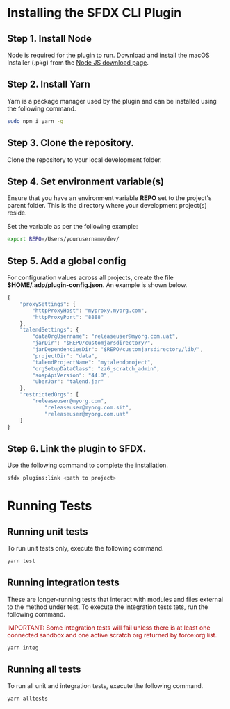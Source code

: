 # Installing the SFDX CLI Plugin

## Step 1. Install Node
Node is required for the plugin to run. Download and install the macOS Installer (.pkg) from the
[Node JS download page](https://nodejs.org/en/download/).

## Step 2. Install Yarn
Yarn is a package manager used by the plugin and can be installed using the following command.
```bash
sudo npm i yarn -g
```

## Step 3. Clone the repository.
Clone the repository to your local development folder.

## Step 4. Set environment variable(s)
Ensure that you have an environment variable **REPO** set to the project's parent folder. 
This is the directory where your development project(s) reside.

Set the variable as per the following example:
```bash
export REPO=/Users/yourusername/dev/
```

## Step 5. Add a global config
For configuration values across all projects, create the file **$HOME/.adp/plugin-config.json**.
An example is shown below.
```javascript
{
    "proxySettings": {
        "httpProxyHost": "myproxy.myorg.com",
        "httpProxyPort": "8888"
    },
    "talendSettings": {
        "dataOrgUsername": "releaseuser@myorg.com.uat",
        "jarDir": "$REPO/customjarsdirectory/",
        "jarDependenciesDir": "$REPO/customjarsdirectory/lib/",
        "projectDir": "data",
        "talendProjectName": "mytalendproject",
        "orgSetupDataClass": "zz6_scratch_admin",
        "soapApiVersion": "44.0",
        "uberJar": "talend.jar"
    },
    "restrictedOrgs": [
        "releaseuser@myorg.com",
            "releaseuser@myorg.com.sit",
            "releaseuser@myorg.com.uat"
    ]
}
```

## Step 6. Link the plugin to SFDX.
Use the following command to complete the installation.
```bash
sfdx plugins:link <path to project>
```

# Running Tests
## Running unit tests
To run unit tests only, execute the following command.
```bash
yarn test
```

## Running integration tests
These are longer-running tests that interact with modules and files external to the method under test.
To execute the integration tests tets, run the following command.

<span style="color: #aa0000">IMPORTANT: Some integration tests will fail unless there is at least one connected sandbox and one active scratch org returned by force:org:list. </span>
```bash
yarn integ
```

## Running all tests
To run all unit and integration tests, execute the following command.
```
yarn alltests
```